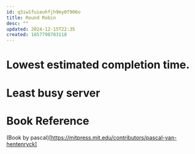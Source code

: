 ```yaml
---
id: q3iw1fuieuhfjh9my0f906o
title: Round Robin
desc: ""
updated: 2024-12-15T22:35
created: 1657798783118
---
```

# Lowest estimated completion time.

# Least busy server

# Book Reference

(Book by pascal)[https://mitpress.mit.edu/contributors/pascal-van-hentenryck]

